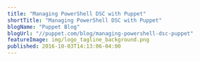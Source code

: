 ```yaml
---
title: "Managing PowerShell DSC with Puppet"
shortTitle: "Managing PowerShell DSC with Puppet"
blogName: "Puppet Blog"
blogUrl: "//puppet.com/blog/managing-powershell-dsc-puppet"
featureImage: img/logo_tagline_background.png
published: 2016-10-03T14:13:06-04:00
---
```

